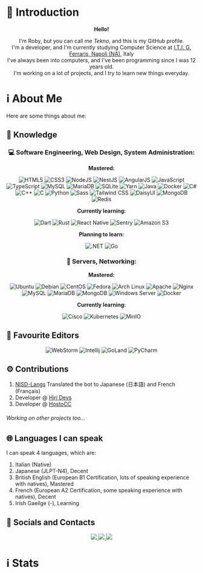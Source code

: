 <!--suppress ALL -->
<h1>🎤 Introduction</h1>
<p align="center">
  <strong>Hello!</strong>
</p>
<p align="center"> 
  I'm Roby, but you can call me <i>Tekno</i>, and this is my GitHub profile. 
  <br> 
  I'm a developer, and I'm currently studying Computer Science at <a href="https://itiferraris.edu.it">I.T.I. G. Ferraris, Napoli (NA)</a>, Italy
  <br>
  I've always been into computers, and I've been programming since I was 12 years old.
  <br>
  I'm working on a lot of projects, and I try to learn new things everyday.
</p>
<h1>ℹ️ About Me</h1>
<p>Here are some things about me:</p>
<h2>🔧 Knowledge</h2>
<!-- SOFTWARE -->
<h3 align="center">💻 Software Engineering, Web Design, System Administration:</h3>
<p align="center">
  <strong>Mastered:</strong>
</p>
<p align="center">
  <img alt="HTML5" src="https://img.shields.io/badge/HTML5-000000.svg?&style=for-the-badge&logo=html5" />
  <img alt="CSS3" src="https://img.shields.io/badge/CSS3-000000.svg?&style=for-the-badge&logo=css3" />
  <img alt="NodeJS" src="https://img.shields.io/badge/Node.js-000000.svg?&style=for-the-badge&logo=node.js" />
  <img alt="NestJS" src="https://img.shields.io/badge/Nest.js-000000.svg?&style=for-the-badge&logo=nestjs" />
  <img alt="AngularJS" src="https://img.shields.io/badge/Angular%202-000000.svg?&style=for-the-badge&logo=angularjs" />
  <img alt="JavaScript" src="https://img.shields.io/badge/JavaScript-000000.svg?&style=for-the-badge&logo=javascript" />
  <img alt="TypeScript" src="https://img.shields.io/badge/TypeScript-000000.svg?&style=for-the-badge&logo=typescript" />
  <img alt="MySQL" src="https://img.shields.io/badge/MySQL-000000.svg?&style=for-the-badge&logo=mysql" />
  <img alt="MariaDB" src="https://img.shields.io/badge/MariaDB-000000?style=for-the-badge&logo=mariadb" />
  <img alt="SQLite" src="https://img.shields.io/badge/SQLite-000000.svg?style=for-the-badge&logo=sqlite" />
  <img alt="Yarn" src="https://img.shields.io/badge/Yarn-000000.svg?style=for-the-badge&logo=yarn" />
  <img alt="Java" src="https://img.shields.io/badge/Java-000000.svg?&style=for-the-badge&logo=openjdk" />
  <img alt="Docker" src="https://img.shields.io/badge/Docker-000000.svg?style=for-the-badge&logo=docker" />
  <img alt="C#" src="https://img.shields.io/badge/C%23-000000.svg?style=for-the-badge&logo=c-sharp" />
  <img alt="C++" src="https://img.shields.io/badge/C++-000000?style=for-the-badge&logo=cplusplus" />
  <img alt="C" src="https://img.shields.io/badge/C-000000?style=for-the-badge&logo=c" />
  <img alt="Python" src="https://img.shields.io/badge/Python-000000?style=for-the-badge&logo=python" />
  <img alt="Sass" src="https://img.shields.io/badge/Sass-000000.svg?&style=for-the-badge&logo=sass" />
  <img alt="Tailwind CSS" src="https://img.shields.io/badge/Tailwind%20CSS-000000.svg?&style=for-the-badge&logo=tailwind%20css" />
  <img alt="DaisyUI" src="https://img.shields.io/badge/DaisyUI-000000.svg?&style=for-the-badge&logo=daisyUI" />
  <img alt="MongoDB" src="https://img.shields.io/badge/MongoDB-000000.svg?&style=for-the-badge&logo=mongodb" />
  <img alt="Redis" src="https://img.shields.io/badge/Redis-000000.svg?&style=for-the-badge&logo=redis" />
</p>
<p align="center">
  <strong>Currently learning:</strong>
</p>
<p align="center">
  <img alt="Dart" src="https://img.shields.io/badge/dart-000000.svg?&style=for-the-badge&logo=dart" />
  <img alt="Rust" src="https://img.shields.io/badge/rust-000000.svg?style=for-the-badge&logo=rust" />
  <img alt="React Native" src="https://img.shields.io/badge/react native-000000?style=for-the-badge&logo=react" />
  <img alt="Sentry" src="https://img.shields.io/badge/sentry-000000?style=for-the-badge&logo=sentry">
  <img alt="Amazon S3" src="https://img.shields.io/badge/Amazon%20S3-000000.svg?&style=for-the-badge&logo=amazon%20s3" />
</p>
<p align="center">
  <strong>Planning to learn:</strong>
</p>
<p align="center">
  <img alt=".NET" src="https://img.shields.io/badge/.NET-000000?style=for-the-badge&logo=dotnet" />
  <img alt="Go" src="https://img.shields.io/badge/Go-000000?style=for-the-badge&logo=go" />
</p>
<!-- NETWORKING AND SERVERS -->
<h3 align="center">🔨 Servers, Networking:</h3>
<p align="center">
  <strong>Mastered:</strong>
</p>
<p align="center">
  <img alt="Ubuntu" src="https://img.shields.io/badge/Ubuntu-000000.svg?&style=for-the-badge&logo=ubuntu" />
  <img alt="Debian" src="https://img.shields.io/badge/Debian-000000.svg?&style=for-the-badge&logo=debian" />
  <img alt="CentOS" src="https://img.shields.io/badge/CentOS-000000.svg?&style=for-the-badge&logo=centos" />
  <img alt="Fedora" src="https://img.shields.io/badge/Fedora-000000.svg?&style=for-the-badge&logo=fedora" />
  <img alt="Arch Linux" src="https://img.shields.io/badge/Arch%20Linux-000000.svg?&style=for-the-badge&logo=arch%20linux" />
  <img alt="Apache" src="https://img.shields.io/badge/Apache%20HTTPD-000000.svg?&style=for-the-badge&logo=apache" />
  <img alt="Nginx" src="https://img.shields.io/badge/NGINX-000000.svg?&style=for-the-badge&logo=nginx" />
  <img alt="MySQL" src="https://img.shields.io/badge/MySQL-000000.svg?&style=for-the-badge&logo=mysql" />
  <img alt="MariaDB" src="https://img.shields.io/badge/MariaDB-000000.svg?&style=for-the-badge&logo=mariadb" />
  <img alt="MongoDB" src="https://img.shields.io/badge/MongoDB-000000.svg?&style=for-the-badge&logo=mongodb" />
  <img alt="Windows Server" src="https://img.shields.io/badge/Windows%20Server-000000.svg?&style=for-the-badge&logo=windows" />
  <img alt="Docker" src="https://img.shields.io/badge/Docker-000000.svg?&style=for-the-badge&logo=docker" />
</p>
<p align="center">
  <strong>Currently learning:</strong>
</p>
<p align="center">
  <img alt="Cisco" src="https://img.shields.io/badge/Cisco-000000?style=for-the-badge&logo=cisco" />
  <img alt="Kubernetes" src="https://img.shields.io/badge/Kubernetes-000000.svg?&style=for-the-badge&logo=kubernetes" />
  <img alt="MinIO" src="https://img.shields.io/badge/MinIO-000000.svg?&style=for-the-badge&logo=amazon%s3" />
</p>
<h2>📝 Favourite Editors</h2>
<p align="center">
  <img alt="WebStorm" src="https://img.shields.io/badge/WebStorm-000000.svg?style=for-the-badge&logo=webstorm" />
  <img alt="Intellij" src="https://img.shields.io/badge/IntelliJ%20IDEA-000000.svg?style=for-the-badge&logo=intellij-idea" />
  <img alt="GoLand" src="https://img.shields.io/badge/GoLand-000000.svg?style=for-the-badge&logo=goland" />
  <img alt="PyCharm" src="https://img.shields.io/badge/PyCharm-000000.svg?style=for-the-badge&logo=pycharm" />
</p>
<h2>⚙️ Contributions</h2>
<ol>
  <li>
    <a href="https://github.com/Polliog/NISD-Langs" target="_blank">NISD-Langs</a> Translated the bot to Japanese (日本語) and French (Français)
  </li>
  <li> Developer @ <a href="https://hiri.dev" target="_blank">Hiri Devs</a>
  </li>
  <li> Developer @ <a href="https://github.com/HostoCC" target="_blank">HostoCC</a>
  </li>
</ol>
<h6>Working on other projects too...</h6>
<h2>🌐 Languages I can speak</h2>
<p> I can speak 4 languages, which are:
<ol>
  <li> Italian (Native) </li>
  <li> Japanese (JLPT-N4), Decent </li>
  <li> British English (European B1 Certification, lots of speaking experience with natives), Mastered </li>
  <li> French (European A2 Certification, some speaking experience with natives), Decent </li>
  <li> Irish Gaeilge (-), Learning </li>
</ol>
<h2>📱 Socials and Contacts</h2>
<p align="center">
  <a href="https://instagram.com/tekno017_senpai" target="_blank">
    <img src="https://img.shields.io/badge/@tekno017senpai-Instagram-000000.svg?style=for-the-badge">
  </a>
  <a href="https://twitter.com/teknosenpai" target="_blank">
    <img src="https://img.shields.io/badge/@teknosenpai-Twitter-000000.svg?style=for-the-badge">
  </a>
  <a href="mailto:tekno@hiri.dev" target="_blank">
    <img src="https://img.shields.io/badge/tekno@hiri.dev-Email-000000.svg?style=for-the-badge">
  </a>
</p>
<!---
<h1>💻 Hiri Devs</h1><p align="center"><img align="center" src="http://hiri.dev/logo/hiri-banner.png"><h2><strong>Hiri Devs</strong></h2>
    ...things
</p>
-->
<h1>ℹ️ Stats</h1>
<p align="center">
  <img alt="" src="https://github-readme-stats.vercel.app/api?username=teknosenpai&show_icons=true&theme=tokyonight&count_private=true&include_all_commits=true&" /> &nbsp; </a>
</p>
